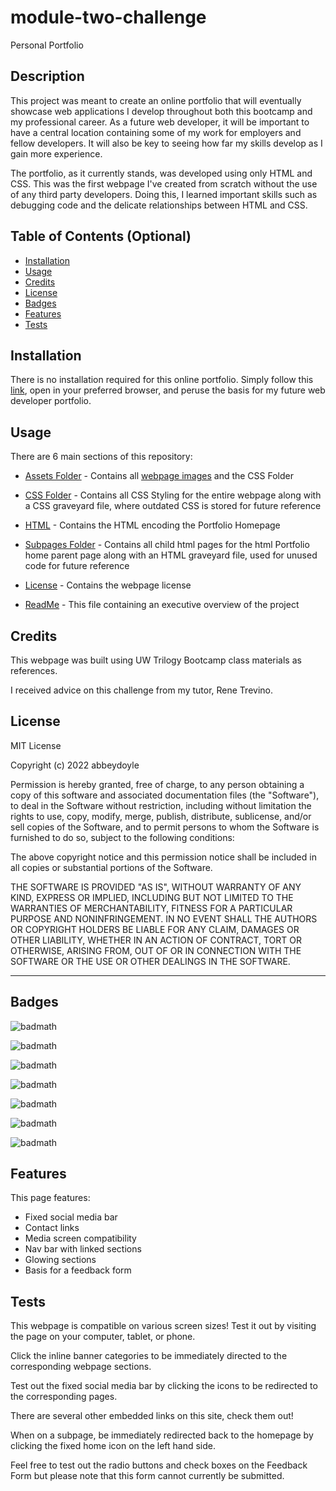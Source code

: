 # module-two-challenge
Personal Portfolio

## Description

This project was meant to create an online portfolio that will eventually showcase web applications I develop throughout both this bootcamp and my professional career. As a future web developer, it will be important to have a central location containing some of my work for employers and fellow developers. It will also be key to seeing how far my skills develop as I gain more experience. 

The portfolio, as it currently stands, was developed using only HTML and CSS. This was the first webpage I've created from scratch without the use of any third party developers. Doing this, I learned important skills such as debugging code and the delicate relationships between HTML and CSS.


<!-- Provide a short description explaining the what, why, and how of your project. Use the following questions as a guide:

- What was your motivation?
- Why did you build this project? (Note: the answer is not "Because it was a homework assignment.")
- What problem does it solve?
- What did you learn? -->

## Table of Contents (Optional)

<!-- If your README is long, add a table of contents to make it easy for users to find what they need. -->

- [Installation](#installation)
- [Usage](#usage)
- [Credits](#credits)
- [License](#license)
- [Badges](#badges)
- [Features](#features)
- [Tests](#tests)

## Installation

There is no installation required for this online portfolio. Simply follow this [link](https://abbeydoyle.github.io/module-two-challenge/), open in your preferred browser, and peruse the basis for my future web developer portfolio.

<!-- What are the steps required to install your project? Provide a step-by-step description of how to get the development environment running. -->


## Usage

There are 6 main sections of this repository:

- [Assets Folder](https://github.com/abbeydoyle/module-two-challenge/tree/main/assets) - Contains all [webpage images](https://github.com/abbeydoyle/module-two-challenge/tree/main/assets/images) and the CSS Folder

- [CSS Folder](https://github.com/abbeydoyle/module-two-challenge/tree/main/assets/css) - Contains all CSS Styling for the entire webpage along with a CSS graveyard file, where outdated CSS is stored for future reference

- [HTML](https://github.com/abbeydoyle/module-two-challenge/blob/main/index.html) - Contains the HTML encoding the Portfolio Homepage

- [Subpages Folder](https://github.com/abbeydoyle/module-two-challenge/tree/main/subpages) - Contains all child html pages for the html Portfolio home parent page along with an HTML graveyard file, used for unused code for future reference

- [License](https://github.com/abbeydoyle/module-two-challenge/blob/main/LICENSE) - Contains the webpage license

- [ReadMe](https://github.com/abbeydoyle/module-two-challenge/blob/main/README.md) - This file containing an executive overview of the project


<!-- Provide instructions and examples for use. Include screenshots as needed.

To add a screenshot, create an `assets/images` folder in your repository and upload your screenshot to it. Then, using the relative filepath, add it to your README using the following syntax:

    ```md
    ![alt text](assets/images/screenshot.png)
    ``` -->

## Credits

This webpage was built using UW Trilogy Bootcamp class materials as references.

I received advice on this challenge from my tutor, Rene Trevino.

## License

MIT License

Copyright (c) 2022 abbeydoyle

Permission is hereby granted, free of charge, to any person obtaining a copy of this software and associated documentation files (the "Software"), to deal in the Software without restriction, including without limitation the rights to use, copy, modify, merge, publish, distribute, sublicense, and/or sell copies of the Software, and to permit persons to whom the Software is furnished to do so, subject to the following conditions:

The above copyright notice and this permission notice shall be included in all copies or substantial portions of the Software.

THE SOFTWARE IS PROVIDED "AS IS", WITHOUT WARRANTY OF ANY KIND, EXPRESS OR IMPLIED, INCLUDING BUT NOT LIMITED TO THE WARRANTIES OF MERCHANTABILITY, FITNESS FOR A PARTICULAR PURPOSE AND NONINFRINGEMENT. IN NO EVENT SHALL THE AUTHORS OR COPYRIGHT HOLDERS BE LIABLE FOR ANY CLAIM, DAMAGES OR OTHER LIABILITY, WHETHER IN AN ACTION OF CONTRACT, TORT OR OTHERWISE, ARISING FROM, OUT OF OR IN CONNECTION WITH THE SOFTWARE OR THE USE OR OTHER DEALINGS IN THE SOFTWARE.

<!-- The last section of a high-quality README file is the license. This lets other developers know what they can and cannot do with your project. If you need help choosing a license, refer to [https://choosealicense.com/](https://choosealicense.com/). -->

---

<!-- 🏆 The previous sections are the bare minimum, and your project will ultimately determine the content of this document. You might also want to consider adding the following sections. -->

## Badges

![badmath](https://img.shields.io/github/repo-size/abbeydoyle/module-two-challenge?color=pink&style=plastic)

![badmath](https://img.shields.io/github/issues-closed-raw/abbeydoyle/module-two-challenge?color=pink&style=plastic)

![badmath](https://img.shields.io/github/issues-raw/abbeydoyle/module-two-challenge?color=pink&style=plastic)

![badmath](https://img.shields.io/github/license/abbeydoyle/module-two-challenge?color=pink&style=plastic)

![badmath](https://img.shields.io/github/commits-since/abbeydoyle/module-two-challenge/8215fd4/main?color=pink&style=plastic)

![badmath](https://img.shields.io/github/last-commit/abbeydoyle/module-two-challenge?color=pink&style=plastic)

![badmath](https://img.shields.io/maintenance/yes/2022?color=pink&style=plastic)


<!-- ![badmath](https://img.shields.io/github/languages/top/lernantino/badmath)

Badges aren't necessary, per se, but they demonstrate street cred. Badges let other developers know that you know what you're doing. Check out the badges hosted by [shields.io](https://shields.io/). You may not understand what they all represent now, but you will in time. -->

## Features

This page features:

- Fixed social media bar
- Contact links
- Media screen compatibility
- Nav bar with linked sections
- Glowing sections
- Basis for a feedback form



<!-- If your project has a lot of features, list them here. -->

<!-- ## How to Contribute

If you created an application or package and would like other developers to contribute it, you can include guidelines for how to do so. The [Contributor Covenant](https://www.contributor-covenant.org/) is an industry standard, but you can always write your own if you'd prefer. -->

## Tests

This webpage is compatible on various screen sizes! Test it out by visiting the page on your computer, tablet, or phone.

Click the inline banner categories to be immediately directed to the corresponding webpage sections.

Test out the fixed social media bar by clicking the icons to be redirected to the corresponding pages.

There are several other embedded links on this site, check them out!

When on a subpage, be immediately redirected back to the homepage by clicking the fixed home icon on the left hand side.

Feel free to test out the radio buttons and check boxes on the Feedback Form but please note that this form cannot currently be submitted.

<!-- Go the extra mile and write tests for your application. Then provide examples on how to run them here. -->